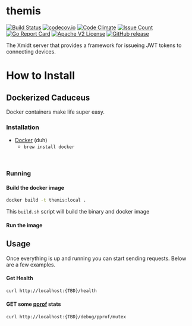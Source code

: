 # themis

[![Build Status](https://travis-ci.com/xmidt-org/themis.svg?branch=master)](https://travis-ci.com/xmidt-org/themis) 
[![codecov.io](http://codecov.io/github/xmidt-org/themis/coverage.svg?branch=master)](http://codecov.io/github/xmidt-org/themis?branch=master)
[![Code Climate](https://codeclimate.com/github/xmidt-org/themis/badges/gpa.svg)](https://codeclimate.com/github/xmidt-org/themis)
[![Issue Count](https://codeclimate.com/github/xmidt-org/themis/badges/issue_count.svg)](https://codeclimate.com/github/xmidt-org/themis)
[![Go Report Card](https://goreportcard.com/badge/github.com/xmidt-org/themis)](https://goreportcard.com/report/github.com/xmidt-org/themis)
[![Apache V2 License](http://img.shields.io/badge/license-Apache%20V2-blue.svg)](https://github.com/xmidt-org/themis/blob/master/LICENSE)
[![GitHub release](https://img.shields.io/github/release/xmidt-org/themis.svg)](CHANGELOG.md)

The Xmidt server that provides a framework for issueing JWT tokens to connecting devices.

# How to Install

## Dockerized Caduceus
Docker containers make life super easy.

### Installation
- [Docker](https://www.docker.com/) (duh)
  - `brew install docker`

</br>

### Running
#### Build the docker image
```bash
docker build -t themis:local .
```
This `build.sh` script will build the binary and docker image

#### Run the image

## Usage
Once everything is up and running you can start sending requests. Below are a few examples.

#### Get Health
```bash
curl http://localhost:{TBD}/health
```

#### GET some [pprof](https://golang.org/pkg/net/http/pprof/) stats
```bash
curl http://localhost:{TBD}/debug/pprof/mutex
```
